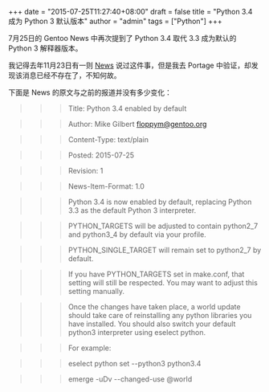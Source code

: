 +++
date = "2015-07-25T11:27:40+08:00"
draft = false
title = "Python 3.4 成为 Python 3 默认版本"
author = "admin"
tags = ["Python"]
+++

7月25日的 Gentoo News 中再次提到了 Python 3.4 取代 3.3 成为默认的 Python 3 解释器版本。
<!--more-->

我记得去年11月23日有一则 [News](/article/python-3.4-as-default-python-3-interpreter/) 说过这件事，但是我去 Portage 中验证，却发现该消息已经不存在了，不知何故。

下面是 News 的原文与之前的报道并没有多少变化：

>>>Title: Python 3.4 enabled by default

>>>Author: Mike Gilbert <floppym@gentoo.org>

>>>Content-Type: text/plain

>>>Posted: 2015-07-25

>>>Revision: 1

>>>News-Item-Format: 1.0

>>>Python 3.4 is now enabled by default, replacing Python 3.3 as the default Python 3 interpreter.

>>>PYTHON_TARGETS will be adjusted to contain python2_7 and python3_4 by default via your profile.

>>>PYTHON_SINGLE_TARGET will remain set to python2_7 by default.

>>>If you have PYTHON_TARGETS set in make.conf, that setting will still be respected. You may want to adjust this setting manually.

>>>Once the changes have taken place, a world update should take care of reinstalling any python libraries you have installed. You should also switch your default python3 interpreter using eselect python.

>>>For example:

>>>eselect python set --python3 python3.4

>>>emerge -uDv --changed-use @world
